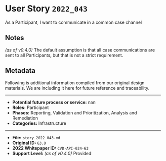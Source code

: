 
# User Story `2022_043` #

As a Participant, I want to communicate in a common case channel

## Notes ##

*(as of v0.4.0)*
The default assumption is that all case communications are sent to all Participants, but that is not a strict requirement.


## Metadata ##

Following is additional information compiled from our original design materials.
We are including it here for future reference and traceability.

---

- **Potential future process or service:** nan
- **Roles:** Participant
- **Phases:** Reporting, Validation and Prioritization, Analysis and Remediation
- **Categories:** Infrastructure

---

- **File:** `story_2022_043.md`
- **Original ID:** `63.0`
- **2022 Whitepaper ID:** `CVD-API-024-63`
- **Support Level:** *(as of v0.4.0)* Provided
